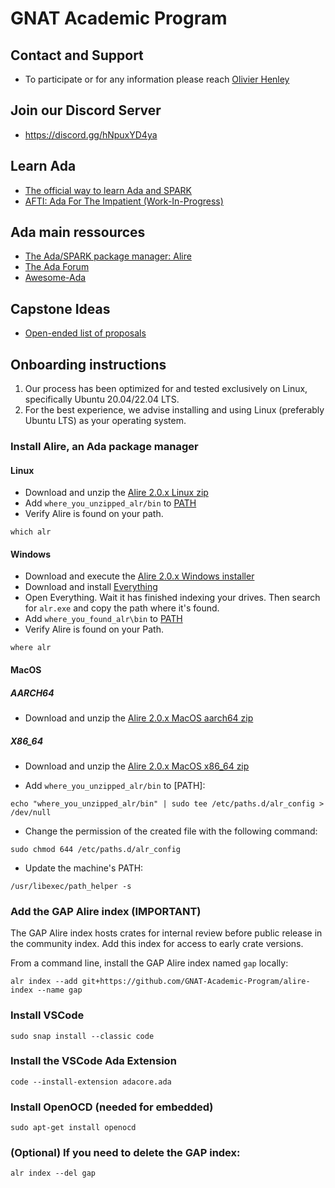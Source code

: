 # GNAT Academic Program

## Contact and Support
- To participate or for any information please reach [Olivier Henley](mailto:henley@adacore.com)

## Join our Discord Server
- https://discord.gg/hNpuxYD4ya

## Learn Ada
- [The official way to learn Ada and SPARK](https://learn.adacore.com/courses/intro-to-ada/index.html)
- [AFTI: Ada For The Impatient (Work-In-Progress)](https://github.com/GNAT-Academic-Program/AFTI/)

## Ada main ressources
- [The Ada/SPARK package manager: Alire](https://alire.ada.dev/)
- [The Ada Forum](https://forum.ada-lang.io/)
- [Awesome-Ada](https://github.com/ohenley/awesome-ada/)

## Capstone Ideas
- [Open-ended list of proposals](https://github.com/GNAT-Academic-Program/capstone_proposals)

## Onboarding instructions

1. Our process has been optimized for and tested exclusively on Linux, specifically Ubuntu 20.04/22.04 LTS.    
2. For the best experience, we advise installing and using Linux (preferably Ubuntu LTS) as your operating system.

### Install Alire, an Ada package manager
#### Linux
- Download and unzip the [Alire 2.0.x Linux zip](https://github.com/alire-project/alire/releases/download/v2.0.2/alr-2.0.2-bin-x86_64-linux.zip)
- Add `where_you_unzipped_alr/bin` to [PATH](https://phoenixnap.com/kb/linux-add-to-path)  
- Verify Alire is found on your path. 
``` 
which alr
```

#### Windows
- Download and execute the [Alire 2.0.x Windows installer](https://github.com/alire-project/alire/releases/download/v2.0.2/alr-2.0.2-installer-x86_64-windows.exe)
- Download and install [Everything](https://www.voidtools.com/Everything-1.4.1.1026.x86-Setup.exe)
- Open Everything. Wait it has finished indexing your drives. Then search for `alr.exe` and copy the path where it's found. 
- Add `where_you_found_alr\bin` to [PATH](https://www.architectryan.com/2018/03/17/add-to-the-path-on-windows-10/)
- Verify Alire is found on your Path. 
``` 
where alr
```

#### MacOS
##### AARCH64
- Download and unzip the [Alire 2.0.x MacOS aarch64 zip](https://github.com/alire-project/alire/releases/download/v2.0.2/alr-2.0.2-bin-aarch64-macos.zip)

##### X86_64
- Download and unzip the [Alire 2.0.x MacOS x86_64 zip](https://github.com/alire-project/alire/releases/download/v2.0.2/alr-2.0.2-bin-x86_64-macos.zip)

- Add `where_you_unzipped_alr/bin` to [PATH]:
```
echo "where_you_unzipped_alr/bin" | sudo tee /etc/paths.d/alr_config > /dev/null
```

- Change the permission of the created file with the following command:
```
sudo chmod 644 /etc/paths.d/alr_config
```

- Update the machine's PATH:    
```
/usr/libexec/path_helper -s
```

### Add the GAP Alire index (IMPORTANT)
The GAP Alire index hosts crates for internal review before public release in the community index. Add this index for access to early crate versions.

From a command line, install the GAP Alire index named `gap` locally:
```
alr index --add git+https://github.com/GNAT-Academic-Program/alire-index --name gap
```
### Install VSCode
```
sudo snap install --classic code
```
### Install the VSCode Ada Extension
```
code --install-extension adacore.ada
```
### Install OpenOCD (needed for embedded)
```
sudo apt-get install openocd
```
### (Optional) If you need to delete the GAP index:
```
alr index --del gap
```
